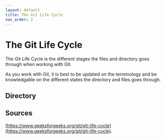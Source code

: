 ```yaml
---
layout: default
title: The Git Life Cycle
nav_order: 2
---
```


# The Git Life Cycle 

The Git Life Cycle is the different stages the files and directory goes through when working with Git.


As you work with Git, it is best to be updated on the terminology and be knowledgable on the different states the directory and files goes through.

## Directory

## Sources
[https://www.geeksforgeeks.org/git/git-life-cycle](https://www.geeksforgeeks.org/git/git-life-cycle).